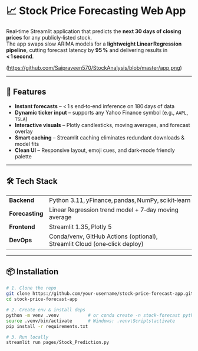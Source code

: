 # 📈 Stock Price Forecasting Web App

Real‑time Streamlit application that predicts the **next 30 days of closing prices** for any publicly‑listed stock.  
The app swaps slow ARIMA models for a **lightweight Linear Regression pipeline**, cutting forecast latency by **95 %** and delivering results in **< 1 second**.

(https://github.com/Saipraveen570/StockAnalysis/blob/master/app.png)

---

## 🚀 Features
- **Instant forecasts** – < 1 s end‑to‑end inference on 180 days of data  
- **Dynamic ticker input** – supports any Yahoo Finance symbol (e.g., `AAPL`, `TSLA`)  
- **Interactive visuals** – Plotly candlesticks, moving averages, and forecast overlay  
- **Smart caching** – Streamlit caching eliminates redundant downloads & model fits  
- **Clean UI** – Responsive layout, emoji cues, and dark‑mode friendly palette  

---

## 🛠 Tech Stack
|   |   |
|---|---|
| **Backend** | Python 3.11, yFinance, pandas, NumPy, scikit‑learn |
| **Forecasting** | Linear Regression trend model + 7‑day moving average |
| **Frontend** | Streamlit 1.35, Plotly 5 |
| **DevOps** | Conda/venv, GitHub Actions (optional), Streamlit Cloud (one‑click deploy) |

---

## 📦 Installation

```bash
# 1. Clone the repo
git clone https://github.com/your‑username/stock‑price‑forecast‑app.git
cd stock‑price‑forecast‑app

# 2. Create env & install deps
python -m venv .venv           # or conda create -n stock‑forecast python=3.11
source .venv/bin/activate      # Windows: .venv\Scripts\activate
pip install -r requirements.txt

# 3. Run locally
streamlit run pages/Stock_Prediction.py
